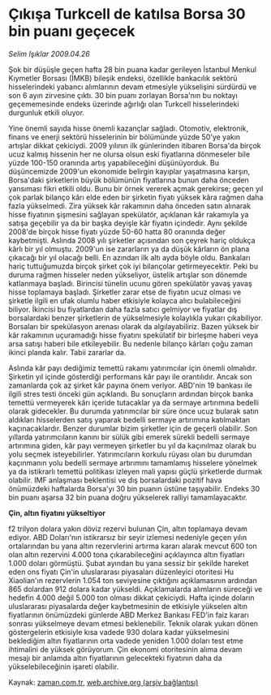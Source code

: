 # Çıkışa Turkcell de katılsa Borsa 30 bin puanı geçecek

*Selim Işıklar 2009.04.26*

<tr><td class="metin" colspan="2" style="padding-top: 20px; padding-left: 5px; padding-right: 10px;">Şok bir düşüşle geçen hafta 28 bin puana kadar gerileyen İstanbul Menkul Kıymetler Borsası (İMKB) bileşik endeksi, özellikle bankacılık sektörü hisselerindeki yabancı alımlarının devam etmesiyle yükselişini sürdürdü ve son 6 ayın zirvesine çıktı. 30 bin puanı zorlayan Borsa'nın bu noktayı geçememesinde endeks üzerinde ağırlığı olan Turkcell hisselerindeki durgunluk etkili oluyor.</td></tr><tr><td class="metin" colspan="2" style="padding-top: 20px; padding-left: 5px; padding-right: 10px;"><p>Yine önemli sayıda hisse önemli kazançlar sağladı. Otomotiv, elektronik, finans ve enerji sektörü hisselerinin bir bölümünde yüzde 50'ye yakın artışlar dikkat çekiciydi. 2009 yılının ilk günlerinden itibaren Borsa'da birçok ucuz kalmış hissenin her ne olursa olsun eski fiyatlarına dönmeseler bile yüzde 100-150 oranında artış yapabileceğini düşünüyorduk. Bu düşüncemizde 2009'un ekonomide belirgin kayıplar yaşatmasına karşın, Borsa'daki şirketlerin büyük bölümünün fiyatlarına bunun daha önceden yansıması fikri etkili oldu. Bunu bir örnek vererek açmak gerekirse; geçen yıl çok parlak bilanço kârı elde eden bir şirketin fiyatı yüksek kâra rağmen daha fazla yükselmedi. Zira yüksek kâr rakamının daha önceden satın alınarak hisse fiyatının şişmesini sağlayan spekülatör, açıklanan kâr rakamıyla ya satışa geçebilir ya da bir başka deyişle kâr fiyatın içindedir. Aynı şekilde 2008'de birçok hisse fiyatı yüzde 50-60 hatta 80 oranında değer kaybetmişti. Aslında 2008 yılı şirketler açısından son çeyrek hariç oldukça kârlı bir yıl olmuştu. 2009'un ise zararların ya da düşük kârların ön plana çıkacağı bir yıl olacağı belli. En azından ilk altı ayda böyle oldu. Bankaları hariç tuttuğumuzda birçok şirket çok iyi bilançolar getirmeyecektir. Peki bu duruma rağmen hisseler neden yükseliyor, üstelik artışlar son dönemde katlanmaya başladı. Birincisi tünelin ucunu gören spekülatör yavaş yavaş hisse toplamaya başladı. Şirketler zarar etse de fiyatın ucuz olması ve şirketle ilgili en ufak olumlu haber etkisiyle kolayca alıcı bulabileceğini biliyor. İkincisi bu fiyatlardan daha fazla satıcı gelmiyor ve fiyatlar dış borsalardaki benzer şirketlerin de yükselmesiyle kolaylıkla yukarı çıkabiliyor. Borsaları bir spekülasyon arenası olarak da algılayabiliriz. Bazen yüksek bir kâr rakamının uçuramadığı hisse fiyatını spekülatif bir birleşme haberi veya arsa satışı haberi bile etkileyebilir. Bu nedenle bilanço kârları çoğu zaman ikinci planda kalır. Tabii zararlar da. 
<p>Aslında kâr payı dediğimiz temettü rakamı yatırımcılar için önemli olmalıdır. Şirketin yıl içinde gösterdiği performans kâr payı ile orantılıdır. Ancak son zamanlarda çok az şirket kâr payına önem veriyor. ABD'nin 19 bankası ile ilgili stres testi önceki gün açıklandı. Bu sonuçların ardından birçok banka temettü vermeyerek kârı içeride tutacaklar ya da sermaye artırımına bedelli olarak gidecekler. Bu durumda yatırımcılar bir süre önce ucuz bularak satın aldıkları hisselerden satış yaparak bedelli sermaye artırımına katılmaktan kaçınacaklardır. Benzer durumlar bizim şirketler için de geçerli olabilir. Son yıllarda yatırımcıların kanını bir sülük gibi emerek sürekli bedelli sermaye artırımına giden, kâr payı vermeyen şirketler bu yıl da kaçınılmaz olarak bu yolu seçmek isteyebilirler. Yatırımcıların korkulu rüyası olan bu durumdan kaçınmanın yolu bedelli sermaye artırımını tamamlamış hisselere yönelmek ya da istikrarlı temettü politikası izleyen mali yapısı güçlü şirketlerde durmak olabilir. IMF anlaşması beklentisi ve dış borsalardaki pozitif hava önümüzdeki haftalarda Borsa'yı 30 bin puanın üstüne taşıyabilir. Endeks 30 bin puanı aşarsa 32 bin puana doğru yükselerek ralliyi tamamlayacaktır.
<p><b>Çin, altın fiyatını yükseltiyor</b>
<p>f2 trilyon dolara yakın döviz rezervi bulunan Çin, altın toplamaya devam ediyor. ABD Doları'nın istikrarsız bir seyir izlemesi nedeniyle geçen yılın ortalarından bu yana altın rezervlerini artırma kararı alarak mevcut 600 ton olan altın rezervini 4.000 tona çıkarabileceğini açıklayınca altın fiyatları 1.000 doları görmüştü. Şubat ayından bu yana sessiz bir şekilde hareket eden ons fiyatı Çin'in uluslararası piyasaları düzenleyici otoritesi Hu Xiaolian'ın rezervlerin 1.054 ton seviyesine çıktığını açıklamasının ardından 865 dolardan 912 dolara kadar yükseldi. Açıklamalarda alımların süreceği ve hedefin 4.000 değil 5.000 ton olması dikkat çekiciydi. Hafta içinde doların uluslararası piyasalarda değer kaybetmesinin de etkisiyle yükselen altın fiyatlarının önümüzdeki günlerde ABD Merkez Bankası FED'in faiz kararı sonrası yükselmeye devam etmesi beklenebilir. Teknik olarak yukarı dönen göstergelerin etkisiyle kısa vadede 930 dolara kadar yükselmesini beklediğim altın fiyatlarının orta vadede yeniden 1.000 doları test etme ihtimalini de yüksek görüyorum. Çin ekonomi otoritesinin alıma devam mesajı bir anlamda altın fiyatlarının gelecekteki fiyatının daha da yükselebileceğinin işareti olabilir.<br/></p></p></p></p></td></tr>

Kaynak: [zaman.com.tr](http://zaman.com.tr/yazar.do?yazino=841699), [web.archive.org (arşiv bağlantısı)](http://web.archive.org/web/20090514051706/http://www.zaman.com.tr:80/yazar.do?yazino=841699)
